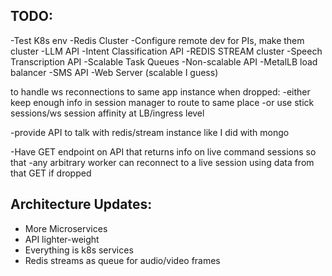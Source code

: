 ## TODO:
-Test K8s env
-Redis Cluster
-Configure remote dev for PIs, make them cluster
-LLM API
-Intent Classification API
-REDIS STREAM cluster
-Speech Transcription API
-Scalable Task Queues
-Non-scalable API
-MetalLB load balancer
-SMS API
-Web Server (scalable I guess)

to handle ws reconnections to same app instance when dropped:
	-either keep enough info in session manager to route to same place
	-or use stick sessions/ws session affinity at LB/ingress level

-provide API to talk with redis/stream instance like I did with mongo

-Have GET endpoint on API that returns info on live command sessions so that
	-any arbitrary worker can reconnect to a live session using data from that
	GET if dropped 

## Architecture Updates:
* More Microservices
* API lighter-weight
* Everything is k8s services
* Redis streams as queue for audio/video frames